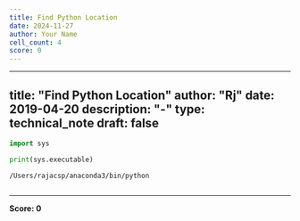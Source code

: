 ```yaml
---
title: Find Python Location
date: 2024-11-27
author: Your Name
cell_count: 4
score: 0
---
```


---
title: "Find Python Location"
author: "Rj"
date: 2019-04-20
description: "-"
type: technical_note
draft: false
---

```python
import sys
```


```python
print(sys.executable)
```

    /Users/rajacsp/anaconda3/bin/python



```python

```


---
**Score: 0**